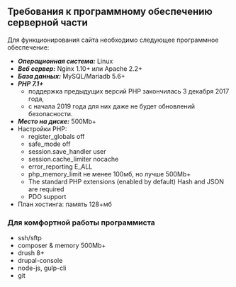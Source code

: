 ## Требования к программному обеспечению серверной части 
Для функционирования сайта необходимо следующее программное обеспечение:
*  ***Операционная система:*** Linux
* ***Веб сервер:*** Nginx 1.10+ или Apache 2.2+
* ***База данных:*** MySQL/Mariadb 5.6+
* ***PHP 7.1+***
  - поддержка предыдущих версий PHP закончилась 3 декабря 2017 года, 
  - с начала 2019 года для них даже не будет обновлений безопасности. 
* ***Место на диске:*** 500Mb+
* Настройки PHP:
  - register_globals off
  - safe_mode off
  - session.save_handler user
  - session.cache_limiter nocache
  - error_reporting E_ALL
  - php_memory_limit не менее 100мб, но лучше 500Mb+
  - The standard PHP extensions (enabled by default) Hash and JSON are required
  - PDO support
* План хостинга: память 128+мб

### Для комфортной работы программиста
* ssh/sftp
* composer & memory 500Mb+
* drush 8+
* drupal-console
* node-js, gulp-cli
* git
